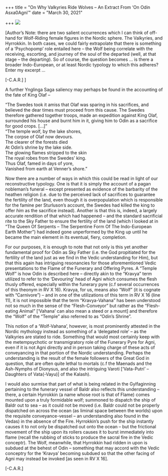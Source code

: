 +++
title = "On Why Valkyries Ride Wolves – An Extract From ‘On Odin Asxa0Agni’"
date = "March 30, 2021"

+++
![](https://aryaakasha.files.wordpress.com/2021/03/164801824_487698735571438_1117796745702078106_n.png?w=750)

\[Author’s Note: there are two salient occurrences which I can think of
off-hand for Wolf-Riding female figures in the Nordic sphere. The
Valkyries, and Hyrrokkin. In both cases, we could fairly extrapolate
that there is something of a ‘Psychopomp’ role entailed here – the Wolf
being correlate with the receiving, escorting, and journey of the soul
of the departed (well, at that stage – the depart*ing*). So of course,
the question becomes … is there a broader Indo-European, or at least
Nordic typology to which this adheres? Enter my excerpt …

\[-C.A.R.\] \]

A further Ynglinga Saga saliency may perhaps be found in the accounting
of the fate of King Olaf –

“The Swedes took it amiss that Olaf was sparing in his sacrifices, and
believed the dear times must proceed from this cause. The Swedes
therefore gathered together troops, made an expedition against King
Olaf, surrounded his house and burnt him in it, giving him to Odin as a
sacrifice for good crops. \[…\]”  
“The temple wolf, by the lake shores,  
The corpse of Olaf now devours.  
The clearer of the forests died  
At Odin’s shrine by the lake side.  
The glowing flames stripped to the skin  
The royal robes from the Swedes’ king.  
Thus Olaf, famed in days of yore,  
Vanished from earth at Venner’s shore.”

Now there are a number of ways in which this could be read in light of
our reconstructive typology. One is that it is simply the account of a
pagan nobleman’s funeral – except presented as evidence of the barbarity
of the heathen religion (i.e. due to the perceived lack of sacrifices to
guarantee the fertility of the land, even though it is overpopulation
which is responsible for the famine per Sturluson’s account, the Swedes
had killed the king to offer *him* as the sacrifice instead). Another is
that this is, indeed, a largely accurate rendition of that which had
happened – and the standard sacrificial rite to the Sky Father to ensure
the fertility of the land (which I looked at in “The Queen Of Serpents –
The Serpentine Form Of The Indo-European Earth Mother”) had indeed gone
unperformed by the King up until he became the main element in its
eventual, fiery, completion.

For our purposes, it is enough to note that not only is this yet another
fundamental proof for Odin as Sky Father (i.e. the God propitiated for
the fertility of the land just as we find in the Vedic understanding for
Him), but that this again has intriguing resonancies for those
aforementioned Vedic presentations to the Flame of the Funerary and
Offering Pyres. A “Temple Wolf” is how Odin is described here – directly
akin to the “Kravya” term utilized to refer to the ‘Devouring’ head of
Agni which consumes the flesh thusly offered, especially within the
funerary pyre (c.f several occurrences of this theonym in RV X 16).
Kravya, for us, means also “Wolf” (it is cognate with “Carnivore”) – and
in one of the utilizations of this term in RV X 16 (line 11), it is not
impossible that the term “Kravya-Vahana” has been understood not so much
in the sense of the “Flesh-Conveyor” but rather as the “Flesh-eating
Animal” \[‘Vahana’ can also mean a steed or a mount\] and therefore the
“Wolf” of the “Temple” also referred to as “Odin’s Shrine”.

This notion of a ‘Wolf-Vahana’, however, is most prominently attested in
the Nordic mythology instead as something of a ‘delegated role’ – as the
Valkyries are stated to ride. Something that would most certainly keep
with the metempsychotic or transmigratory role of the Funerary Pyre for
Agni, even if it is not Agni directly and in person taking charge of
these acts of conveyancing in that portion of the Nordic understanding.
Perhaps the understanding is the result of the female followers of the
Great God in question, that are often quite lethal to mortals (c.f the
Maenads and the Ash-Nymphs of Dionysus, and also the intriguing Varoti
\[‘Vata-Putri’ – Daughters of Vata(-Vayu)\] of the Kalash).

I would also surmise that part of what is being related in the
Gylfaginning pertaining to the funerary vessel of Baldr also reflects
this understanding – there, a certain Hyrrokkin (a name whose root is
that of Flame) comes mounted upon a truly formidable wolf; summoned to
dispatch the ship of Baldr out to sea – as it could not be moved (i.e.
Baldr could not be properly dispatched on across the ocean (as liminal
space between the worlds) upon the requisite conveyance-vessel – an
understanding also found in the Vedas) in the absence of the Fire.
Hyrrokkin’s push for the ship instantly causes it to not only be
dispatched out onto the ocean – but the frictional movement of the ship
upon its rollers causes it to burst immediately into flame (recall the
rubbing of sticks to produce the sacral fire in the Vedic conceptr). The
Wolf, meanwhile, that Hyrrokkin had ridden in upon is subdued at the
behest of Odin – something that may accord with the Vedic conceptry for
the ‘Kravya’ becoming subdued so that the other facing of Agni may
instead be invoked \[as seen in RV X 16\].

\[-C.A.R.\]
